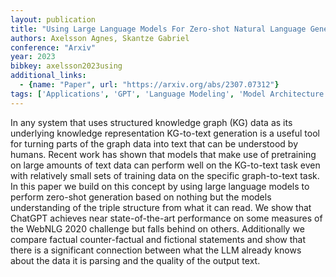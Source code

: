 ```yaml
---
layout: publication
title: "Using Large Language Models For Zero-shot Natural Language Generation From Knowledge Graphs"
authors: Axelsson Agnes, Skantze Gabriel
conference: "Arxiv"
year: 2023
bibkey: axelsson2023using
additional_links:
  - {name: "Paper", url: "https://arxiv.org/abs/2307.07312"}
tags: ['Applications', 'GPT', 'Language Modeling', 'Model Architecture', 'Pretraining Methods', 'Reinforcement Learning', 'Training Techniques']
---
```

In any system that uses structured knowledge graph (KG) data as its underlying knowledge representation KG-to-text generation is a useful tool for turning parts of the graph data into text that can be understood by humans. Recent work has shown that models that make use of pretraining on large amounts of text data can perform well on the KG-to-text task even with relatively small sets of training data on the specific graph-to-text task. In this paper we build on this concept by using large language models to perform zero-shot generation based on nothing but the models understanding of the triple structure from what it can read. We show that ChatGPT achieves near state-of-the-art performance on some measures of the WebNLG 2020 challenge but falls behind on others. Additionally we compare factual counter-factual and fictional statements and show that there is a significant connection between what the LLM already knows about the data it is parsing and the quality of the output text.
